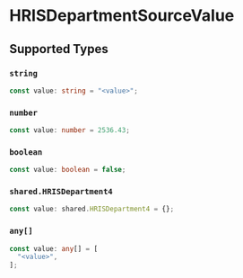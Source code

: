 # HRISDepartmentSourceValue


## Supported Types

### `string`

```typescript
const value: string = "<value>";
```

### `number`

```typescript
const value: number = 2536.43;
```

### `boolean`

```typescript
const value: boolean = false;
```

### `shared.HRISDepartment4`

```typescript
const value: shared.HRISDepartment4 = {};
```

### `any[]`

```typescript
const value: any[] = [
  "<value>",
];
```

